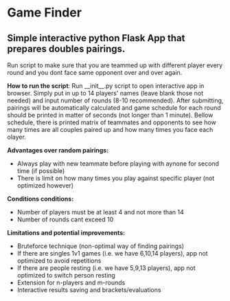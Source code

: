 # Game Finder

## Simple interactive python Flask App that prepares doubles pairings.
Run script to make sure that you are teammed up with different player every round and you dont face same opponent over and over again.

**How to run the script**:
Run \_\_init\_\_.py
 script to open interactive app in browser. Simply put in up to 14 players' names (leave blank those not needed) and input number of rounds (8-10 recommended). After submitting, pairings will be automatically calculated and game schedule for each round should be printed in matter of seconds (not longer than 1 minute). 
Bellow schedule, there is printed matrix of teammates and opponents to see how many times are all couples paired up and how many times you face each olayer.  

**Advantages over random pairings:**
- Always play with new teammate before playing with aynone for second time (if possible)
- There is limit on how many times you play against specific player (not optimized however)

**Conditions conditions:**
- Number of players must be at least 4 and not more than 14
- Number of rounds cant exceed 10

**Limitations and potential improvements:**
- Bruteforce technique (non-optimal way of finding pairings)
- If there are singles 1v1 games (i.e. we have 6,10,14 players), app not optimized to avoid repetitions
- If there are people resting (i.e. we have 5,9,13 players), app not optimized to switch person resting
- Extension for n-players and m-rounds
- Interactive results saving and brackets/evaluations


